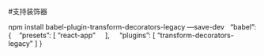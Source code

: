 #支持装饰器

npm install babel-plugin-transform-decorators-legacy —save-dev
 
“babel”: {
   “presets”: [
        “react-app”
    ],
    “plugins”: [ “transform-decorators-legacy” ]
}